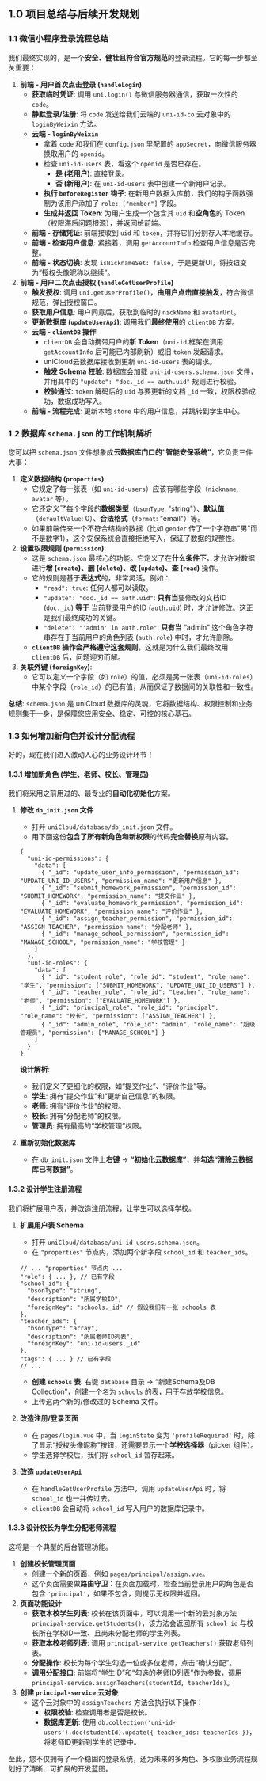 ## 1.0 项目总结与后续开发规划

### 1.1 微信小程序登录流程总结

我们最终实现的，是一个**安全、健壮且符合官方规范**的登录流程。它的每一步都至关重要：

1. **前端 - 用户首次点击登录 (`handleLogin`)**
   - **获取临时凭证**: 调用 `uni.login()` 与微信服务器通信，获取一次性的 `code`。
   - **静默登录/注册**: 将 `code` 发送给我们云端的 `uni-id-co` 云对象中的 `loginByWeixin` 方法。
   - **云端 - `loginByWeixin`**
     - 拿着 `code` 和我们在 `config.json` 里配置的 `appSecret`，向微信服务器换取用户的 `openid`。
     - 检查 `uni-id-users` 表，看这个 `openid` 是否已存在。
       - **是 (老用户)**: 直接登录。
       - **否 (新用户)**: 在 `uni-id-users` 表中创建一个新用户记录。
     - **执行 `beforeRegister` 钩子**: 在新用户数据入库前，我们的钩子函数强制为该用户添加了 `role: ["member"]` 字段。
     - **生成并返回 Token**: 为用户生成一个包含其 `uid` 和**空角色**的 Token（权限滞后问题根源），并返回给前端。
   - **前端 - 存储凭证**: 前端接收到 `uid` 和 `token`，并将它们分别存入本地缓存。
   - **前端 - 检查用户信息**: 紧接着，调用 `getAccountInfo` 检查用户信息是否完整。
   - **前端 - 状态切换**: 发现 `isNicknameSet: false`，于是更新UI，将按钮变为“授权头像昵称以继续”。
2. **前端 - 用户二次点击授权 (`handleGetUserProfile`)**
   - **触发授权**: 调用 `uni.getUserProfile()`，**由用户点击直接触发**，符合微信规范，弹出授权窗口。
   - **获取用户信息**: 用户同意后，获取到临时的 `nickName` 和 `avatarUrl`。
   - **更新数据库 (`updateUserApi`)**: 调用我们**最终使用**的 `clientDB` 方案。
   - **云端 - `clientDB` 操作**
     - `clientDB` 会自动携带用户的**新 Token**（`uni-id` 框架在调用 `getAccountInfo` 后可能已内部刷新）或旧 `token` 发起请求。
     - uniCloud云数据库接收到更新 `uni-id-users` 表的请求。
     - **触发 Schema 校验**: 数据库会加载 `uni-id-users.schema.json` 文件，并用其中的 `"update": "doc._id == auth.uid"` 规则进行校验。
     - **校验通过**: `token` 解码后的 `uid` 与要更新的文档 `_id` 一致，权限校验成功，数据成功写入。
   - **前端 - 流程完成**: 更新本地 `store` 中的用户信息，并跳转到学生中心。

### 1.2 数据库 `schema.json` 的工作机制解析

您可以把 `schema.json` 文件想象成**云数据库门口的“智能安保系统”**，它负责三件大事：

1. **定义数据结构 (`properties`)**:
   - 它规定了每一张表（如 `uni-id-users`）应该有哪些字段（`nickname`, `avatar` 等）。
   - 它还定义了每个字段的**数据类型**（`bsonType`: "string"）、**默认值**（`defaultValue`: 0）、**合法格式**（`format`: "email"）等。
   - 如果前端传来一个不符合结构的数据（比如 `gender` 传了一个字符串"男"而不是数字1），这个安保系统会直接拒绝写入，保证了数据的规整性。
2. **设置权限规则 (`permission`)**:
   - 这是 `schema.json` 最核心的功能。它定义了在**什么条件下**，才允许对数据进行**增 (`create`)、删 (`delete`)、改 (`update`)、查 (`read`)** 操作。
   - 它的规则是基于**表达式**的，非常灵活。例如：
     - `"read": true`: 任何人都可以读取。
     - `"update": "doc._id == auth.uid"`: **只有当**要修改的文档ID (`doc._id`) **等于** 当前登录用户的ID (`auth.uid`) 时，才允许修改。这正是我们最终成功的关键。
     - `"delete": "'admin' in auth.role"`: **只有当** “admin” 这个角色字符串存在于当前用户的角色列表 (`auth.role`) 中时，才允许删除。
   - **`clientDB` 操作会严格遵守这套规则**，这就是为什么我们最终改用 `clientDB` 后，问题迎刃而解。
3. **关联外键 (`foreignKey`)**:
   - 它可以定义一个字段（如 `role`）的值，必须是另一张表（`uni-id-roles`）中某个字段（`role_id`）的已有值，从而保证了数据间的关联性和一致性。

**总结**: `schema.json` 是 uniCloud 数据库的灵魂，它将数据结构、权限控制和业务规则集于一身，是保障您应用安全、稳定、可控的核心基石。

### 1.3 如何增加新角色并设计分配流程

好的，现在我们进入激动人心的业务设计环节！

#### **1.3.1 增加新角色 (学生、老师、校长、管理员)**

我们将采用之前用过的、最专业的**自动化初始化**方案。

1. **修改 `db_init.json` 文件**

   - 打开 `uniCloud/database/db_init.json` 文件。
   - 用下面这份**包含了所有新角色和新权限**的代码**完全替换**原有内容。

   ```
   {
     "uni-id-permissions": {
       "data": [
         { "_id": "update_user_info_permission", "permission_id": "UPDATE_UNI_ID_USERS", "permission_name": "更新用户信息" },
         { "_id": "submit_homework_permission", "permission_id": "SUBMIT_HOMEWORK", "permission_name": "提交作业" },
         { "_id": "evaluate_homework_permission", "permission_id": "EVALUATE_HOMEWORK", "permission_name": "评价作业" },
         { "_id": "assign_teacher_permission", "permission_id": "ASSIGN_TEACHER", "permission_name": "分配老师" },
         { "_id": "manage_school_permission", "permission_id": "MANAGE_SCHOOL", "permission_name": "学校管理" }
       ]
     },
     "uni-id-roles": {
       "data": [
         { "_id": "student_role", "role_id": "student", "role_name": "学生", "permission": ["SUBMIT_HOMEWORK", "UPDATE_UNI_ID_USERS"] },
         { "_id": "teacher_role", "role_id": "teacher", "role_name": "老师", "permission": ["EVALUATE_HOMEWORK"] },
         { "_id": "principal_role", "role_id": "principal", "role_name": "校长", "permission": ["ASSIGN_TEACHER"] },
         { "_id": "admin_role", "role_id": "admin", "role_name": "超级管理员", "permission": ["MANAGE_SCHOOL"] }
       ]
     }
   }
   ```

   **设计解析**:

   - 我们定义了更细化的权限，如“提交作业”、“评价作业”等。
   - **学生**: 拥有“提交作业”和“更新自己信息”的权限。
   - **老师**: 拥有“评价作业”的权限。
   - **校长**: 拥有“分配老师”的权限。
   - **管理员**: 拥有最高的“学校管理”权限。

2. **重新初始化数据库**

   - 在 `db_init.json` 文件上**右键** -> **“初始化云数据库”**，并**勾选“清除云数据库已有数据”**。

#### **1.3.2 设计学生注册流程**

我们将扩展用户表，并改造注册流程，让学生可以选择学校。

1. **扩展用户表 Schema**

   - 打开 `uniCloud/database/uni-id-users.schema.json`。
   - 在 `"properties"` 节点内，添加两个新字段 `school_id` 和 `teacher_ids`。

   ```
   // ... "properties" 节点内 ...
   "role": { ... }, // 已有字段
   "school_id": {
     "bsonType": "string",
     "description": "所属学校ID",
     "foreignKey": "schools._id" // 假设我们有一张 schools 表
   },
   "teacher_ids": {
     "bsonType": "array",
     "description": "所属老师ID列表",
     "foreignKey": "uni-id-users._id"
   },
   "tags": { ... } // 已有字段
   // ...
   ```

   - **创建 `schools` 表**: 右键 `database` 目录 -> “新建Schema及DB Collection”，创建一个名为 `schools` 的表，用于存放学校信息。
   - 上传这两个新的/修改过的 Schema 文件。

2. **改造注册/登录页面**

   - 在 `pages/login.vue` 中，当 `loginState` 变为 `'profileRequired'` 时，除了显示“授权头像昵称”按钮，还需要显示一个**学校选择器**（picker 组件）。
   - 学生选择学校后，我们将 `school_id` 暂存起来。

3. **改造 `updateUserApi`**

   - 在 `handleGetUserProfile` 方法中，调用 `updateUserApi` 时，将 `school_id` 也一并传过去。
   - `clientDB` 会自动将 `school_id` 写入用户的数据库记录中。

#### **1.3.3 设计校长为学生分配老师流程**

这将是一个典型的后台管理功能。

1. **创建校长管理页面**
   - 创建一个新的页面，例如 `pages/principal/assign.vue`。
   - 这个页面需要做**路由守卫**：在页面加载时，检查当前登录用户的角色是否包含 `'principal'`，如果不包含，则提示无权限并返回。
2. **页面功能设计**
   - **获取本校学生列表**: 校长在该页面中，可以调用一个新的云对象方法 `principal-service.getStudents()`，该方法会返回所有 `school_id` 与校长所在学校ID一致、且尚未分配老师的学生列表。
   - **获取本校老师列表**: 调用 `principal-service.getTeachers()` 获取老师列表。
   - **分配操作**: 校长为每个学生勾选一位或多位老师，点击“确认分配”。
   - **调用分配接口**: 前端将“学生ID”和“勾选的老师ID列表”作为参数，调用 `principal-service.assignTeachers(studentId, teacherIds)`。
3. **创建 `principal-service` 云对象**
   - 这个云对象中的 `assignTeachers` 方法会执行以下操作：
     - **权限校验**: 检查调用者是否是校长。
     - **数据库更新**: 使用 `db.collection('uni-id-users').doc(studentId).update({ teacher_ids: teacherIds })`，将老师ID更新到学生的记录中。

至此，您不仅拥有了一个稳固的登录系统，还为未来的多角色、多权限业务流程规划好了清晰、可扩展的开发蓝图。